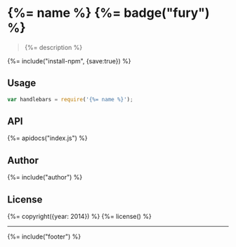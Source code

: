 # {%= name %} {%= badge("fury") %}

> {%= description %}

{%= include("install-npm", {save:true}) %}

## Usage

```js
var handlebars = require('{%= name %}');
```

## API
{%= apidocs("index.js") %}

## Author
{%= include("author") %}

## License
{%= copyright({year: 2014}) %}
{%= license() %}

***

{%= include("footer") %}